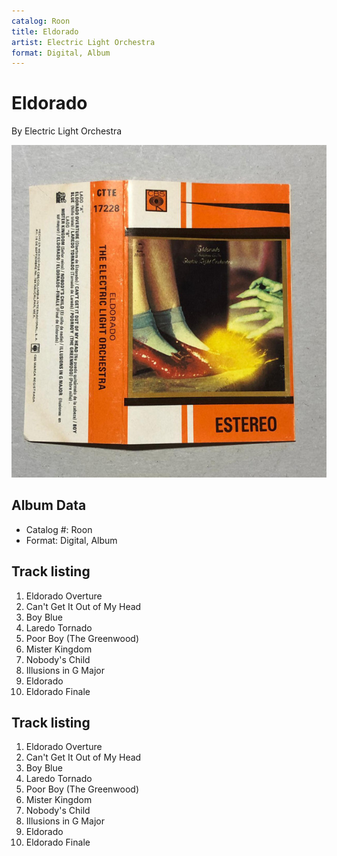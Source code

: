 ```yaml
---
catalog: Roon
title: Eldorado
artist: Electric Light Orchestra
format: Digital, Album
---
```


# Eldorado

By Electric Light Orchestra

![](../../assets/albumcovers/Electric_Light_Orchestra-Eldorado.png)

## Album Data

- Catalog #: Roon
- Format: Digital, Album


## Track listing


1. Eldorado Overture
2. Can't Get It Out of My Head
3. Boy Blue
4. Laredo Tornado
5. Poor Boy (The Greenwood)
6. Mister Kingdom
7. Nobody's Child
8. Illusions in G Major
9. Eldorado
10. Eldorado Finale


## Track listing


1. Eldorado Overture
2. Can't Get It Out of My Head
3. Boy Blue
4. Laredo Tornado
5. Poor Boy (The Greenwood)
6. Mister Kingdom
7. Nobody's Child
8. Illusions in G Major
9. Eldorado
10. Eldorado Finale

